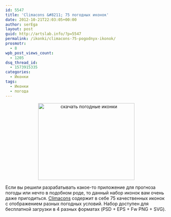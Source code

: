 ```yaml
---
id: 5547
title: 'Climacons &#8211; 75 погодных иконок'
date: 2012-10-21T22:03:05+00:00
author: serEga
layout: post
guid: http://artslab.info/?p=5547
permalink: /ikonki/climacons-75-pogodnyx-ikonok/
prosmotr:
  - 8
wpb_post_views_count:
  - 1205
dsq_thread_id:
  - 1573915335
categories:
  - Иконки
tags:
  - Иконки
  - погода
---
```

<center>
  <a href="http://googledrive.com/host/0B9lHVSSSdxdxd0hjdUdmRzY3Tjg/pogodnie_ikonki.png"><img src="http://googledrive.com/host/0B9lHVSSSdxdxd0hjdUdmRzY3Tjg/pogodnie_ikonki-300x240.png" alt="скачать погодные иконки" title="pogodnie_ikonki" width="300" height="240" class="aligncenter size-medium wp-image-5549" srcset="http://googledrive.com/host/0B9lHVSSSdxdxd0hjdUdmRzY3Tjg/pogodnie_ikonki-300x240.png 300w, http://googledrive.com/host/0B9lHVSSSdxdxd0hjdUdmRzY3Tjg/pogodnie_ikonki.png 640w" sizes="(max-width: 300px) 100vw, 300px" /></a>
</center>

Если вы решили разрабатывать какое-то приложение для прогноза погоды или нечто в подобном роде, то данный набор иконок вам очень даже пригодиться. [Climacons](http://adamwhitcroft.com/climacons/) содержит в себе 75 качественных иконок с отображением разных погодных условий. Набор доступен для бесплатной загрузки в 4 разных форматах (PSD + EPS + Fw PNG + SVG).